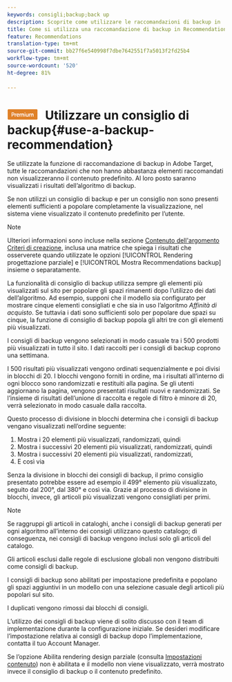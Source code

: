 ```yaml
---
keywords: consigli;backup;back up
description: Scoprite come utilizzare le raccomandazioni di backup in  Adobe Target Recommendations. La raccomandazione che non dispone di un numero sufficiente di elementi raccomandati visualizza i risultati dell'algoritmo di backup.
title: Come si utilizza una raccomandazione di backup in Recommendations?
feature: Recommendations
translation-type: tm+mt
source-git-commit: bb27f6e540998f7dbe7642551f7a5013f2fd25b4
workflow-type: tm+mt
source-wordcount: '520'
ht-degree: 81%

---
```



# ![PREMIUM](/help/assets/premium.png) Utilizzare un consiglio di backup{#use-a-backup-recommendation}

Se utilizzate la funzione di raccomandazione di backup in  Adobe Target, tutte le raccomandazioni che non hanno abbastanza elementi raccomandati non visualizzeranno il contenuto predefinito. Al loro posto saranno visualizzati i risultati dell’algoritmo di backup.

Se non utilizzi un consiglio di backup e per un consiglio non sono presenti elementi sufficienti a popolare completamente la visualizzazione, nel sistema viene visualizzato il contenuto predefinito per l’utente.

>[!NOTE]
>
>Ulteriori informazioni sono incluse nella sezione [Contenuto dell&#39;argomento Criteri di creazione](/help/c-recommendations/c-algorithms/create-new-algorithm.md#content), inclusa una matrice che spiega i risultati che osserverete quando utilizzate le opzioni [!UICONTROL Rendering progettazione parziale] e [!UICONTROL Mostra Recommendations backup] insieme o separatamente.

La funzionalità di consiglio di backup utilizza sempre gli elementi più visualizzati sul sito per popolare gli spazi rimanenti dopo l’utilizzo dei dati dell’algoritmo. Ad esempio, supponi che il modello sia configurato per mostrare cinque elementi consigliati e che sia in uso l’algoritmo *Affinità di acquisto*. Se tuttavia i dati sono sufficienti solo per popolare due spazi su cinque, la funzione di consiglio di backup popola gli altri tre con gli elementi più visualizzati.

I consigli di backup vengono selezionati in modo casuale tra i 500 prodotti più visualizzati in tutto il sito. I dati raccolti per i consigli di backup coprono una settimana.

I 500 risultati più visualizzati vengono ordinati sequenzialmente e poi divisi in blocchi di 20. I blocchi vengono forniti in ordine, ma i risultati all’interno di ogni blocco sono randomizzati e restituiti alla pagina. Se gli utenti aggiornano la pagina, vengono presentati risultati nuovi e randomizzati. Se l’insieme di risultati dell’unione di raccolta e regole di filtro è minore di 20, verrà selezionato in modo casuale dalla raccolta.

Questo processo di divisione in blocchi determina che i consigli di backup vengano visualizzati nell’ordine seguente:

1. Mostra i 20 elementi più visualizzati, randomizzati, quindi
1. Mostra i successivi 20 elementi più visualizzati, randomizzati, quindi
1. Mostra i successivi 20 elementi più visualizzati, randomizzati,
1. E così via

Senza la divisione in blocchi dei consigli di backup, il primo consiglio presentato potrebbe essere ad esempio il 499° elemento più visualizzato, seguito dal 200°, dal 380° e così via. Grazie al processo di divisione in blocchi, invece, gli articoli più visualizzati vengono consigliati per primi.

>[!NOTE]
>
>Se raggruppi gli articoli in cataloghi, anche i consigli di backup generati per ogni algoritmo all’interno dei consigli utilizzano questo catalogo; di conseguenza, nei consigli di backup vengono inclusi solo gli articoli del catalogo.

Gli articoli esclusi dalle regole di esclusione globali non vengono distribuiti come consigli di backup.

I consigli di backup sono abilitati per impostazione predefinita e popolano gli spazi aggiuntivi in un modello con una selezione casuale degli articoli più popolari sul sito.

I duplicati vengono rimossi dai blocchi di consigli.

L’utilizzo dei consigli di backup viene di solito discusso con il team di implementazione durante la configurazione iniziale. Se desideri modificare l’impostazione relativa ai consigli di backup dopo l’implementazione, contatta il tuo Account Manager.

Se l’opzione Abilita rendering design parziale (consulta [Impostazioni contenuto](/help/c-recommendations/c-algorithms/create-new-algorithm.md#content)) non è abilitata e il modello non viene visualizzato, verrà mostrato invece il consiglio di backup o il contenuto predefinito.
